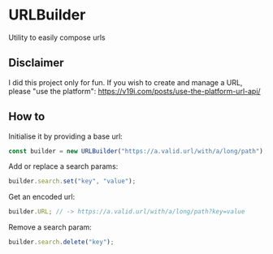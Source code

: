 # URLBuilder

Utility to easily compose urls

## Disclaimer
I did this project only for fun. If you wish to create and manage a URL, please "use the platform": https://v19i.com/posts/use-the-platform-url-api/

## How to
Initialise it by providing a base url:
```javascript
const builder = new URLBuilder("https://a.valid.url/with/a/long/path");
```

Add or replace a search params:
```javascript
builder.search.set("key", "value");
```

Get an encoded url:
```javascript
builder.URL; // -> https://a.valid.url/with/a/long/path?key=value
```

Remove a search param:
```javascript
builder.search.delete("key");
```
